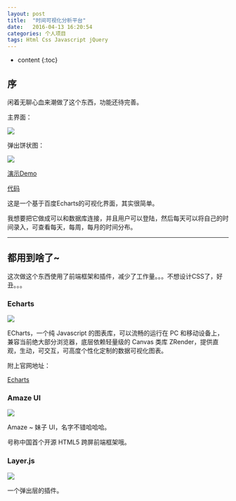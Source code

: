 ```yaml
---
layout: post
title:  "时间可视化分析平台"
date:   2016-04-13 16:20:54
categories: 个人项目
tags: Html Css Javascript jQuery
---
```


* content
{:toc}

## 序

闲着无聊心血来潮做了这个东西，功能还待完善。

主界面：

![](http://i.imgur.com/l37pmfv.png)

弹出饼状图：

![](http://i.imgur.com/ScbdT5L.png)

[演示Demo](http://axuebin.com/timeAnalyze)

[代码](https://github.com/xb9207/timeAnalyze)

这是一个基于百度Echarts的可视化界面，其实很简单。

我想要把它做成可以和数据库连接，并且用户可以登陆，然后每天可以将自己的时间录入，可查看每天，每周，每月的时间分布。

----------

## 都用到啥了~

这次做这个东西使用了前端框架和插件，减少了工作量。。。不想设计CSS了，好丑。。。

### Echarts

![](http://i.imgur.com/x9B7s8p.png)

ECharts，一个纯 Javascript 的图表库，可以流畅的运行在 PC 和移动设备上，兼容当前绝大部分浏览器，底层依赖轻量级的 Canvas 类库 ZRender，提供直观，生动，可交互，可高度个性化定制的数据可视化图表。

附上官网地址：

[Echarts](http://echarts.baidu.com/)

### Amaze UI

![](http://i.imgur.com/Bi0SBJK.png)

Amaze ~ 妹子 UI，名字不错哈哈哈。

号称中国首个开源 HTML5 跨屏前端框架哦。

### Layer.js

![](http://i.imgur.com/hwk9qce.png)

一个弹出层的插件。